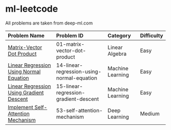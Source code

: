 # ml-leetcode

All problems are taken from deep-ml.com

|Problem Name|Problem ID|Category|Difficulty|
|:---|:---|:---|:---|
|[Matrix-Vector Dot Product](https://www.deep-ml.com/problems/1)|01-matrix-vector-dot-product|Linear Algebra|Easy|
|[Linear Regression Using Normal Equation](https://www.deep-ml.com/problems/14)|14-linear-regression-using-normal-equation|Machine Learning|Easy|
|[Linear Regression Using Gradient Descent](https://www.deep-ml.com/problems/15)|15-linear-regression-gradient-descent|Machine Learning|Easy|
|[Implement Self-Attention Mechanism](https://www.deep-ml.com/problems/53)|53-self-attention-mechanism|Deep Learning|Medium|
